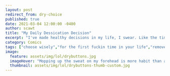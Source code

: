 ```yaml
---
layout: post
redirect_from: dry-choice
published: true
date: 2021-03-04 12:00:00 -0400
author: scawt
title: "My Daily Dessication Decision"
excerpt: "I've made healthy decisions in my life, I swear. Like the time I-- ERROR FILE NOT FOUND"
category: Comics
tags: ["choose wisely","for the first fuckin time in your life","remove plastic before use","What is a man? A miserable little sack of caffeine.","caffeine","TACTI-CARDIA","god I'm thirsty...for some caffeine","sleep deprivation","Dry Guy","bone dry","it is dry","i am dry","simulated productivity", "can't stop shitting", "people-shaped sacks", "based on a true story", "looking fresh to death"]  
image:
  feature: assets/img/lol/drybuttons.jpg
  imageHover: "Mopping up the sweat on my forehead is more habit than anything else at this point. It's more likely to cause me to just explode into a cloud of dust."
  thumbnail: assets/img/lol/drybuttons-thumb-custom.jpg
---
```

